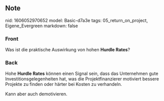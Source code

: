 ## Note
nid: 1606052970652
model: Basic-d7a3e
tags: 05_return_on_project, Eigene_Evergreen
markdown: false

### Front
<p>Was ist die praktische Auswirkung von hohen <b>Hurdle Rates</b>?

### Back
<p>Hohe <b>Hurdle Rates</b> können einen Signal sein, dass das
Unternehmen gute Investitionsgelegenheiten hat, was die
Projektfinanzierer motiviert bessere Projekte zu finden oder härter
bei Kosten zu verhandeln.
<p>Kann aber auch demotivieren.
